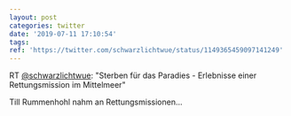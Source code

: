 ```yaml
---
layout: post
categories: twitter
date: '2019-07-11 17:10:54'
tags: 
ref: 'https://twitter.com/schwarzlichtwue/status/1149365459097141249'
---
```

RT [@schwarzlichtwue](https://twitter.com/schwarzlichtwue): "Sterben für das Paradies - Erlebnisse einer Rettungsmission im Mittelmeer"



Till Rummenhohl nahm an Rettungsmissionen…